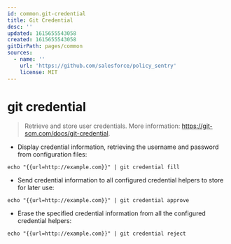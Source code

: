 ```yaml
---
id: common.git-credential
title: Git Credential
desc: ''
updated: 1615655543058
created: 1615655543058
gitDirPath: pages/common
sources:
  - name: ''
    url: 'https://github.com/salesforce/policy_sentry'
    license: MIT
---
```

# git credential

> Retrieve and store user credentials.
> More information: <https://git-scm.com/docs/git-credential>.

- Display credential information, retrieving the username and password from configuration files:

`echo "{{url=http://example.com}}" | git credential fill`

- Send credential information to all configured credential helpers to store for later use:

`echo "{{url=http://example.com}}" | git credential approve`

- Erase the specified credential information from all the configured credential helpers:

`echo "{{url=http://example.com}}" | git credential reject`

